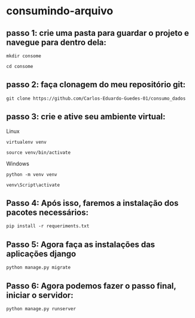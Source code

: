 # consumindo-arquivo

## passo 1: crie uma pasta para guardar o projeto e navegue para dentro dela:

```
mkdir consome
```

```
cd consome
```
## passo 2: faça clonagem do meu repositório git:

```
git clone https://github.com/Carlos-Eduardo-Guedes-01/consumo_dados
```

## passo 3: crie e ative seu ambiente virtual:
Linux

```
virtualenv venv
```

```
source venv/bin/activate
```

Windows

```
python -m venv venv
```

```
venv\Script\activate
```

## Passo 4: Após isso, faremos a instalação dos pacotes necessários:

```
pip install -r requeriments.txt
```

## Passo 5: Agora faça as instalações das aplicações django

```
python manage.py migrate
```

## Passo 6: Agora podemos fazer o passo final, iniciar o servidor:

```
python manage.py runserver
```
